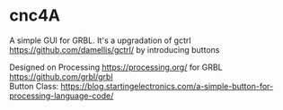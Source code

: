 # cnc4A

A simple GUI for GRBL. 
It's a upgradation of gctrl <https://github.com/damellis/gctrl/> by introducing buttons

Designed on Processing https://processing.org/ for GRBL <https://github.com/grbl/grbl> <br />
Button Class: https://blog.startingelectronics.com/a-simple-button-for-processing-language-code/
